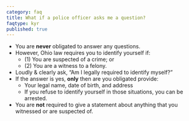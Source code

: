 ```yaml
---
category: faq
title: What if a police officer asks me a question?
faqtype: kyr
published: true
---
```

* You are **never** obligated to answer any questions.
* However, Ohio law requires you to identify yourself if:
  * (1) You are suspected of a crime; or
  * (2) You are a witness to a felony.
* Loudly & clearly ask, “Am I legally required to identify myself?”
* If the answer is yes, **only** then are you obligated provide:
  * Your legal name, date of birth, and address
  * If you refuse to identify yourself in those situations, you can be arrested.
* You are **not** required to give a statement about anything that you witnessed or are suspected of.
